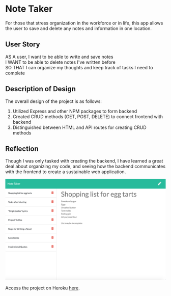 # Note Taker

For those that stress organization in the workforce or in life, this app allows the user to save and delete any notes and information in one location. 

## User Story

AS A user, I want to be able to write and save notes  
I WANT to be able to delete notes I've written before  
SO THAT I can organize my thoughts and keep track of tasks I need to complete

## Description of Design

The overall design of the project is as follows:
1) Utilized Express and other NPM packages to form backend
2) Created CRUD methods (GET, POST, DELETE) to connect frontend with backend
3) Distinguished between HTML and API routes for creating CRUD methods

## Reflection

Though I was only tasked with creating the backend, I have learned a great deal about organizing my code, and seeing how the backend communicates with the frontend to create a sustainable web application.

![image](Develop/public/assets/images/note-taker.png)

Access the project on Heroku [here](https://gentle-plateau-55280.herokuapp.com/).